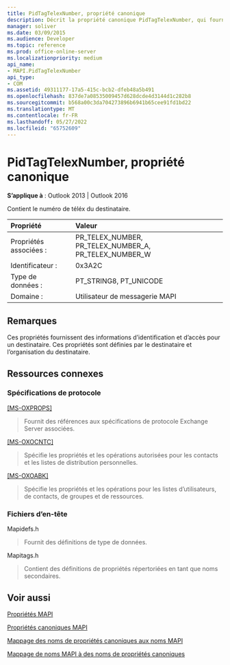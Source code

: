 ```yaml
---
title: PidTagTelexNumber, propriété canonique
description: Décrit la propriété canonique PidTagTelexNumber, qui fournit des informations d’identification et d’accès pour un destinataire.
manager: soliver
ms.date: 03/09/2015
ms.audience: Developer
ms.topic: reference
ms.prod: office-online-server
ms.localizationpriority: medium
api_name:
- MAPI.PidTagTelexNumber
api_type:
- COM
ms.assetid: 49311177-17a5-415c-bcb2-dfeb48a5b491
ms.openlocfilehash: 837de7a08535009457d628dcde4d3144d1c282b8
ms.sourcegitcommit: b568a00c3da704273896b6941b65cee91fd1bd22
ms.translationtype: MT
ms.contentlocale: fr-FR
ms.lasthandoff: 05/27/2022
ms.locfileid: "65752609"
---
```

# <a name="pidtagtelexnumber-canonical-property"></a>PidTagTelexNumber, propriété canonique

  
  
**S’applique à** : Outlook 2013 | Outlook 2016 
  
Contient le numéro de téléx du destinataire.
  
|Propriété |Valeur |
|:-----|:-----|
|Propriétés associées :  <br/> |PR_TELEX_NUMBER, PR_TELEX_NUMBER_A, PR_TELEX_NUMBER_W  <br/> |
|Identificateur :  <br/> |0x3A2C  <br/> |
|Type de données :  <br/> |PT_STRING8, PT_UNICODE  <br/> |
|Domaine :  <br/> |Utilisateur de messagerie MAPI  <br/> |
   
## <a name="remarks"></a>Remarques

Ces propriétés fournissent des informations d’identification et d’accès pour un destinataire. Ces propriétés sont définies par le destinataire et l’organisation du destinataire. 
  
## <a name="related-resources"></a>Ressources connexes

### <a name="protocol-specifications"></a>Spécifications de protocole

[[MS-OXPROPS]](https://msdn.microsoft.com/library/f6ab1613-aefe-447d-a49c-18217230b148%28Office.15%29.aspx)
  
> Fournit des références aux spécifications de protocole Exchange Server associées.
    
[[MS-OXOCNTC]](https://msdn.microsoft.com/library/9b636532-9150-4836-9635-9c9b756c9ccf%28Office.15%29.aspx)
  
> Spécifie les propriétés et les opérations autorisées pour les contacts et les listes de distribution personnelles.
    
[[MS-OXOABK]](https://msdn.microsoft.com/library/f4cf9b4c-9232-4506-9e71-2270de217614%28Office.15%29.aspx)
  
> Spécifie les propriétés et les opérations pour les listes d’utilisateurs, de contacts, de groupes et de ressources.
    
### <a name="header-files"></a>Fichiers d’en-tête

Mapidefs.h
  
> Fournit des définitions de type de données.
    
Mapitags.h
  
> Contient des définitions de propriétés répertoriées en tant que noms secondaires.
    
## <a name="see-also"></a>Voir aussi



[Propriétés MAPI](mapi-properties.md)
  
[Propriétés canoniques MAPI](mapi-canonical-properties.md)
  
[Mappage des noms de propriétés canoniques aux noms MAPI](mapping-canonical-property-names-to-mapi-names.md)
  
[Mappage de noms MAPI à des noms de propriétés canoniques](mapping-mapi-names-to-canonical-property-names.md)

